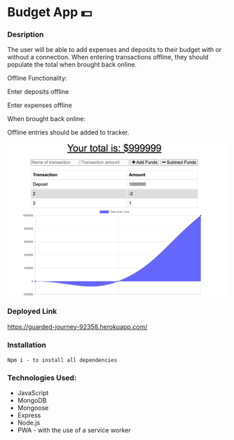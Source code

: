 # Budget App 💵




### Desription

The user will be able to add expenses and deposits to their budget with or without a connection. When entering transactions offline, they should populate the total when brought back online.

Offline Functionality:

Enter deposits offline

Enter expenses offline

When brought back online:

Offline entries should be added to tracker.


![](assets/budget.png)
 
  
### Deployed Link
    
 https://guarded-journey-92358.herokuapp.com/ 


### Installation
```
Npm i - to install all dependencies 
```

### Technologies Used:
 - JavaScript
 - MongoDB
 - Mongoose
 - Express
 - Node.js
 - PWA - with the use of a service worker